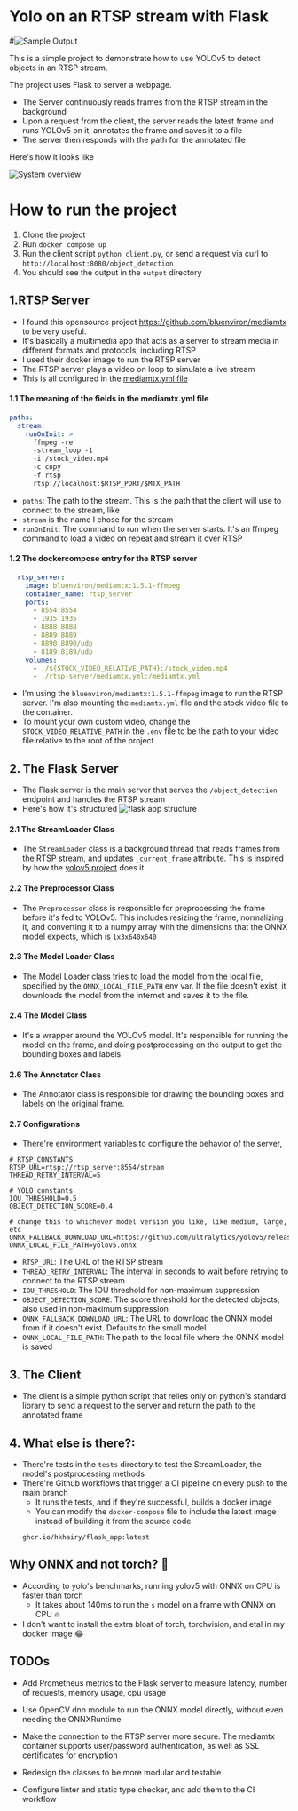 # Yolo on an RTSP stream with Flask
#![Sample Output](images/sample_output.jpg)

This is a simple project to demonstrate how to use YOLOv5 to detect objects in an RTSP stream. 

The project uses Flask to server a webpage.

* The Server continuously reads frames from the RTSP stream in the background
* Upon a request from the client, the server reads the latest frame and runs YOLOv5 on it, annotates the frame and saves it to a file
* The server then responds with the path for the annotated file

Here's how it looks like

![System overview](images/system-overview.png)

# How to run the project
1. Clone the project
2. Run `docker compose up`
3. Run the client script `python client.py`, or send a request via curl to `http://localhost:8080/object_detection`
4. You should see the output in the `output` directory

## 1.RTSP Server
* I found this opensource project https://github.com/bluenviron/mediamtx to be very useful. 
* It's basically a multimedia app that acts as a server to stream media in different formats and protocols, including RTSP
* I used their docker image to run the RTSP server
* The RTSP server plays a video on loop to simulate a live stream
* This is all configured in the [mediamtx.yml file](./rtsp-server/mediamtx.yml)

#### 1.1 The meaning of the fields in the mediamtx.yml file
```yaml
paths:
  stream:
    runOnInit: >
      ffmpeg -re 
      -stream_loop -1
      -i /stock_video.mp4
      -c copy 
      -f rtsp 
      rtsp://localhost:$RTSP_PORT/$MTX_PATH
```
* `paths`: The path to the stream. This is the path that the client will use to connect to the stream, like 
* `stream` is the name I chose for the stream
* `runOnInit`: The command to run when the server starts. It's an ffmpeg command to load a video on repeat and stream it over RTSP

#### 1.2 The dockercompose entry for the RTSP server
```yaml
  rtsp_server:
    image: bluenviron/mediamtx:1.5.1-ffmpeg
    container_name: rtsp_server
    ports:
      - 8554:8554
      - 1935:1935
      - 8888:8888
      - 8889:8889
      - 8890:8890/udp
      - 8189:8189/udp
    volumes:
      - ./${STOCK_VIDEO_RELATIVE_PATH}:/stock_video.mp4
      - ./rtsp-server/mediamtx.yml:/mediamtx.yml
```
* I'm using the `bluenviron/mediamtx:1.5.1-ffmpeg` image to run the RTSP server. I'm also mounting the `mediamtx.yml` file and the stock video file to the container.
* To mount your own custom video, change the `STOCK_VIDEO_RELATIVE_PATH` in the `.env` file to be the path to your video file relative to the root of the project

## 2. The Flask Server
* The Flask server is the main server that serves the `/object_detection` endpoint and handles the RTSP stream
* Here's how it's structured
![flask app structure](images/flask-app-structure.png)

#### 2.1 The StreamLoader Class
* The `StreamLoader` class is a background thread that reads frames from the RTSP stream, and updates `_current_frame` attribute. This is inspired by how the [yolov5 project](https://github.com/ultralytics/yolov5/tree/master) does it.

#### 2.2 The Preprocessor Class
* The `Preprocessor` class is responsible for preprocessing the frame before it's fed to YOLOv5. This includes resizing the frame, normalizing it, and converting it to a numpy array with the dimensions that the ONNX model expects, which is `1x3x640x640`

#### 2.3 The Model Loader Class
* The Model Loader class tries to load the model from the local file, specified by the `ONNX_LOCAL_FILE_PATH` env var. If the file doesn't exist, it downloads the model from the internet and saves it to the file.

#### 2.4 The Model Class
* It's a wrapper around the YOLOv5 model. It's responsible for running the model on the frame, and doing postprocessing on the output to get the bounding boxes and labels

#### 2.6 The Annotator Class
* The Annotator class is responsible for drawing the bounding boxes and labels on the original frame.

#### 2.7 Configurations
* There're environment variables to configure the behavior of the server, 

```
# RTSP_CONSTANTS
RTSP_URL=rtsp://rtsp_server:8554/stream
THREAD_RETRY_INTERVAL=5

# YOLO constants
IOU_THRESHOLD=0.5
OBJECT_DETECTION_SCORE=0.4

# change this to whichever model version you like, like medium, large, etc
ONNX_FALLBACK_DOWNLOAD_URL=https://github.com/ultralytics/yolov5/releases/download/v7.0/yolov5s.onnx
ONNX_LOCAL_FILE_PATH=yolov5.onnx

```
* `RTSP_URL`: The URL of the RTSP stream
* `THREAD_RETRY_INTERVAL`: The interval in seconds to wait before retrying to connect to the RTSP stream
* `IOU_THRESHOLD`: The IOU threshold for non-maximum suppression
* `OBJECT_DETECTION_SCORE`: The score threshold for the detected objects, also used in non-maximum suppression
* `ONNX_FALLBACK_DOWNLOAD_URL`: The URL to download the ONNX model from if it doesn't exist. Defaults to the small model
* `ONNX_LOCAL_FILE_PATH`: The path to the local file where the ONNX model is saved

## 3. The Client
* The client is a simple python script that relies only on python's standard library to send a request to the server and return the path to the annotated frame

## 4. What else is there?:
* There're tests in the `tests` directory to test the StreamLoader, the model's postprocessing methods
* There're Github workflows that trigger a CI pipeline on every push to the main branch
  * It runs the tests, and if they're successful, builds a docker image
  * You can modify the `docker-compose` file to include the latest image instead of building it from the source code
  ```
  ghcr.io/hkhairy/flask_app:latest
  ```

## Why ONNX and not torch? 🤔
* According to yolo's benchmarks, running yolov5 with ONNX on CPU is faster than torch
    * It takes about 140ms to run the `s` model on a frame with ONNX on CPU 🔥
* I don't want to install the extra bloat of torch, torchvision, and etal  in my docker image 😂



## TODOs
* Add Prometheus metrics to the Flask server to measure latency, number of requests, memory usage, cpu usage
* Use OpenCV dnn module to run the ONNX model directly, without even needing the ONNXRuntime

* Make the connection to the RTSP server more secure. The mediamtx container supports user/password authentication, as well as SSL certificates for encryption
* Redesign the classes to be more modular and testable
* Configure linter and static type checker, and add them to the CI workflow